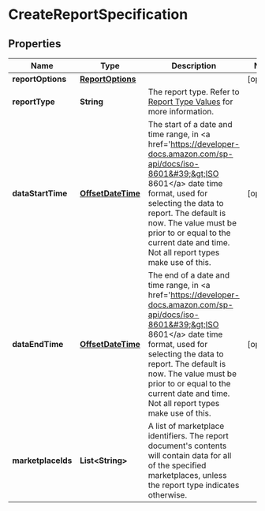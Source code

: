 
# CreateReportSpecification

## Properties
Name | Type | Description | Notes
------------ | ------------- | ------------- | -------------
**reportOptions** | [**ReportOptions**](ReportOptions.md) |  |  [optional]
**reportType** | **String** | The report type. Refer to [Report Type Values](https://developer-docs.amazon.com/sp-api/docs/report-type-values) for more information. | 
**dataStartTime** | [**OffsetDateTime**](OffsetDateTime.md) | The start of a date and time range, in &lt;a href&#x3D;&#39;https://developer-docs.amazon.com/sp-api/docs/iso-8601&#39;&gt;ISO 8601&lt;/a&gt; date time format, used for selecting the data to report. The default is now. The value must be prior to or equal to the current date and time. Not all report types make use of this. |  [optional]
**dataEndTime** | [**OffsetDateTime**](OffsetDateTime.md) | The end of a date and time range, in &lt;a href&#x3D;&#39;https://developer-docs.amazon.com/sp-api/docs/iso-8601&#39;&gt;ISO 8601&lt;/a&gt; date time format, used for selecting the data to report. The default is now. The value must be prior to or equal to the current date and time. Not all report types make use of this. |  [optional]
**marketplaceIds** | **List&lt;String&gt;** | A list of marketplace identifiers. The report document&#39;s contents will contain data for all of the specified marketplaces, unless the report type indicates otherwise. | 



